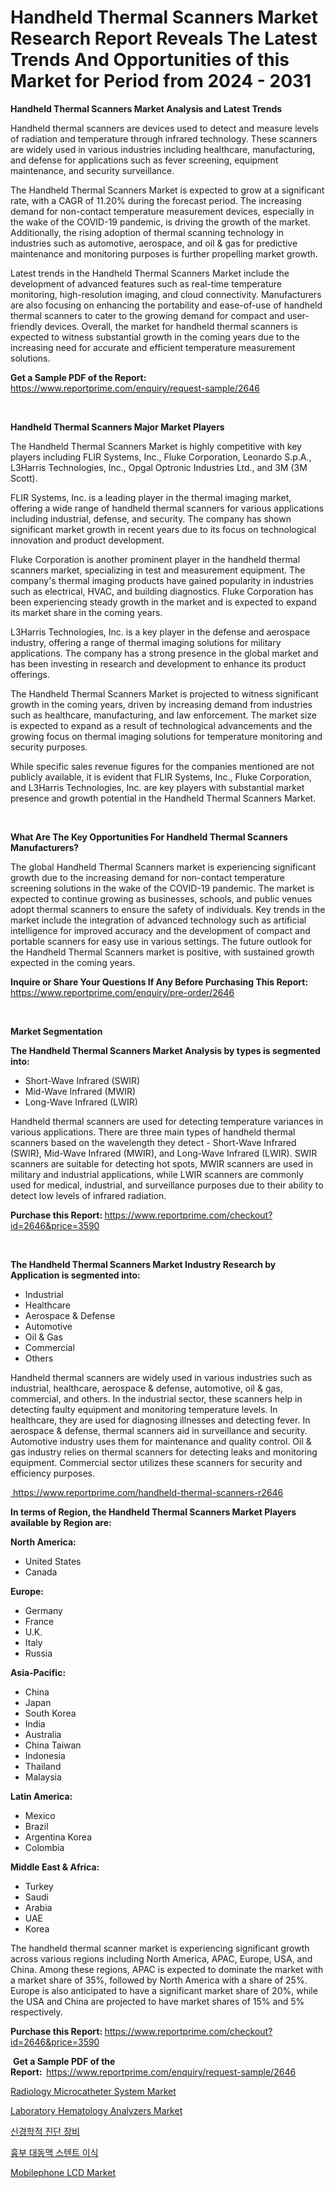 <p><h1>Handheld Thermal Scanners Market Research Report Reveals The Latest Trends And Opportunities of this Market for Period from 2024 - 2031</h1></p><p><strong>Handheld Thermal Scanners Market Analysis and Latest Trends</strong></p>
<p><p>Handheld thermal scanners are devices used to detect and measure levels of radiation and temperature through infrared technology. These scanners are widely used in various industries including healthcare, manufacturing, and defense for applications such as fever screening, equipment maintenance, and security surveillance.</p><p>The Handheld Thermal Scanners Market is expected to grow at a significant rate, with a CAGR of 11.20% during the forecast period. The increasing demand for non-contact temperature measurement devices, especially in the wake of the COVID-19 pandemic, is driving the growth of the market. Additionally, the rising adoption of thermal scanning technology in industries such as automotive, aerospace, and oil & gas for predictive maintenance and monitoring purposes is further propelling market growth.</p><p>Latest trends in the Handheld Thermal Scanners Market include the development of advanced features such as real-time temperature monitoring, high-resolution imaging, and cloud connectivity. Manufacturers are also focusing on enhancing the portability and ease-of-use of handheld thermal scanners to cater to the growing demand for compact and user-friendly devices. Overall, the market for handheld thermal scanners is expected to witness substantial growth in the coming years due to the increasing need for accurate and efficient temperature measurement solutions.</p></p>
<p><strong>Get a Sample PDF of the Report:&nbsp;</strong> <a href="https://www.reportprime.com/enquiry/request-sample/2646">https://www.reportprime.com/enquiry/request-sample/2646</a></p>
<p>&nbsp;</p>
<p><strong>Handheld Thermal Scanners Major Market Players</strong></p>
<p><p>The Handheld Thermal Scanners Market is highly competitive with key players including FLIR Systems, Inc., Fluke Corporation, Leonardo S.p.A., L3Harris Technologies, Inc., Opgal Optronic Industries Ltd., and 3M (3M Scott).</p><p>FLIR Systems, Inc. is a leading player in the thermal imaging market, offering a wide range of handheld thermal scanners for various applications including industrial, defense, and security. The company has shown significant market growth in recent years due to its focus on technological innovation and product development.</p><p>Fluke Corporation is another prominent player in the handheld thermal scanners market, specializing in test and measurement equipment. The company's thermal imaging products have gained popularity in industries such as electrical, HVAC, and building diagnostics. Fluke Corporation has been experiencing steady growth in the market and is expected to expand its market share in the coming years.</p><p>L3Harris Technologies, Inc. is a key player in the defense and aerospace industry, offering a range of thermal imaging solutions for military applications. The company has a strong presence in the global market and has been investing in research and development to enhance its product offerings.</p><p>The Handheld Thermal Scanners Market is projected to witness significant growth in the coming years, driven by increasing demand from industries such as healthcare, manufacturing, and law enforcement. The market size is expected to expand as a result of technological advancements and the growing focus on thermal imaging solutions for temperature monitoring and security purposes.</p><p>While specific sales revenue figures for the companies mentioned are not publicly available, it is evident that FLIR Systems, Inc., Fluke Corporation, and L3Harris Technologies, Inc. are key players with substantial market presence and growth potential in the Handheld Thermal Scanners Market.</p></p>
<p>&nbsp;</p>
<p><strong>What Are The Key Opportunities For Handheld Thermal Scanners Manufacturers?</strong></p>
<p><p>The global Handheld Thermal Scanners market is experiencing significant growth due to the increasing demand for non-contact temperature screening solutions in the wake of the COVID-19 pandemic. The market is expected to continue growing as businesses, schools, and public venues adopt thermal scanners to ensure the safety of individuals. Key trends in the market include the integration of advanced technology such as artificial intelligence for improved accuracy and the development of compact and portable scanners for easy use in various settings. The future outlook for the Handheld Thermal Scanners market is positive, with sustained growth expected in the coming years.</p></p>
<p><strong>Inquire or Share Your Questions If Any Before Purchasing This Report:</strong> <a href="https://www.reportprime.com/enquiry/pre-order/2646">https://www.reportprime.com/enquiry/pre-order/2646</a></p>
<p>&nbsp;</p>
<p><strong>Market Segmentation</strong></p>
<p><strong>The Handheld Thermal Scanners Market Analysis by types is segmented into:</strong></p>
<p><ul><li>Short-Wave Infrared (SWIR)</li><li>Mid-Wave Infrared (MWIR)</li><li>Long-Wave Infrared (LWIR)</li></ul></p>
<p><p>Handheld thermal scanners are used for detecting temperature variances in various applications. There are three main types of handheld thermal scanners based on the wavelength they detect - Short-Wave Infrared (SWIR), Mid-Wave Infrared (MWIR), and Long-Wave Infrared (LWIR). SWIR scanners are suitable for detecting hot spots, MWIR scanners are used in military and industrial applications, while LWIR scanners are commonly used for medical, industrial, and surveillance purposes due to their ability to detect low levels of infrared radiation.</p></p>
<p><strong>Purchase this Report:&nbsp;</strong><a href="https://www.reportprime.com/checkout?id=2646&price=3590">https://www.reportprime.com/checkout?id=2646&price=3590</a></p>
<p>&nbsp;</p>
<p><strong>The Handheld Thermal Scanners Market Industry Research by Application is segmented into:</strong></p>
<p><ul><li>Industrial</li><li>Healthcare</li><li>Aerospace & Defense</li><li>Automotive</li><li>Oil & Gas</li><li>Commercial</li><li>Others</li></ul></p>
<p><p>Handheld thermal scanners are widely used in various industries such as industrial, healthcare, aerospace & defense, automotive, oil & gas, commercial, and others. In the industrial sector, these scanners help in detecting faulty equipment and monitoring temperature levels. In healthcare, they are used for diagnosing illnesses and detecting fever. In aerospace & defense, thermal scanners aid in surveillance and security. Automotive industry uses them for maintenance and quality control. Oil & gas industry relies on thermal scanners for detecting leaks and monitoring equipment. Commercial sector utilizes these scanners for security and efficiency purposes.</p></p>
<p><a href="https://www.reportprime.com/handheld-thermal-scanners-r2646">&nbsp;https://www.reportprime.com/handheld-thermal-scanners-r2646</a></p>
<p><strong>In terms of Region, the Handheld Thermal Scanners Market Players available by Region are:</strong></p>
<p>
    <p> <strong> North America: </strong>
        <ul>
            <li>United States</li>
            <li>Canada</li>
        </ul>
        </p> 
    <p> <strong> Europe: </strong>
        <ul>
            <li>Germany</li>
            <li>France</li>
            <li>U.K.</li>
            <li>Italy</li>
            <li>Russia</li>
        </ul>
        </p> 
    <p> <strong> Asia-Pacific: </strong>
        <ul>
            <li>China</li>
            <li>Japan</li>
            <li>South Korea</li>
            <li>India</li>
            <li>Australia</li>
            <li>China Taiwan</li>
            <li>Indonesia</li>
            <li>Thailand</li>
            <li>Malaysia</li>
        </ul>
        </p> 
    <p> <strong> Latin America: </strong>
        <ul>
            <li>Mexico</li>
            <li>Brazil</li>
            <li>Argentina Korea</li>
            <li>Colombia</li>
        </ul>
        </p> 
    <p> <strong> Middle East & Africa: </strong>
        <ul>
            <li>Turkey</li>
            <li>Saudi</li>
            <li>Arabia</li>
            <li>UAE</li>
            <li>Korea</li>
        </ul>
    </p>
    </p>
<p><p>The handheld thermal scanner market is experiencing significant growth across various regions including North America, APAC, Europe, USA, and China. Among these regions, APAC is expected to dominate the market with a market share of 35%, followed by North America with a share of 25%. Europe is also anticipated to have a significant market share of 20%, while the USA and China are projected to have market shares of 15% and 5% respectively.</p></p>
<p><strong>Purchase this Report: </strong><a href="https://www.reportprime.com/checkout?id=2646&price=3590">https://www.reportprime.com/checkout?id=2646&price=3590</a></p>
<p>&nbsp;<strong>Get a Sample PDF of the Report:&nbsp;&nbsp;</strong><a href="https://www.reportprime.com/enquiry/request-sample/2646">https://www.reportprime.com/enquiry/request-sample/2646</a></p>
<p><strong></strong></p>
<p><p><a href="https://www.linkedin.com/pulse/insights-radiology-microcatheter-system-industry-market-wzxfc">Radiology Microcatheter System Market</a></p><p><a href="https://medium.com/@henrykihn_12939/global-laboratory-hematology-analyzers-market-focus-on-product-type-sheath-flow-hematology-61c3e738ff43">Laboratory Hematology Analyzers Market</a></p><p><a href="https://github.com/raap8632/Market-Research-Report-List-2/blob/main/423385331377.md">신경학적 진단 장비</a></p><p><a href="https://github.com/vanessagrant665567/Market-Research-Report-List-1/blob/main/486130931378.md">흉부 대동맥 스텐트 이식</a></p><p><a href="https://github.com/theanastasiyah/Market-Research-Report-List-1/blob/main/mobilephone-lcd-market.md">Mobilephone LCD Market</a></p></p>